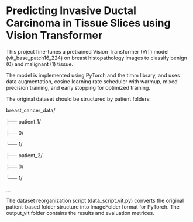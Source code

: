 # Predicting Invasive Ductal Carcinoma in Tissue Slices using Vision Transformer

This project fine-tunes a pretrained Vision Transformer (ViT) model (vit_base_patch16_224) on breast histopathology images to classify benign (0) and malignant (1) tissue.

The model is implemented using PyTorch and the timm library, and uses data augmentation, cosine learning rate scheduler with warmup, mixed precision training, and early stopping for optimized training.

The original dataset should be structured by patient folders:

breast_cancer_data/

  ├── patient_1/

  ├── 0/

  └── 1/

  ├── patient_2/

  ├── 0/

  └── 1/

  ...

The dataset reorganization script (data_script_vit.py) converts the original patient-based folder structure into ImageFolder format for PyTorch.
The output_vit folder contains the results and evaluation metrices.
